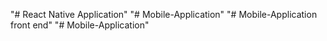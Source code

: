 "# React Native Application" 
"# Mobile-Application" 
"# Mobile-Application front end" 
"# Mobile-Application" 
